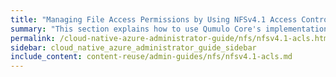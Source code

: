 ```yaml
---
title: "Managing File Access Permissions by Using NFSv4.1 Access Control Lists (ACLs)"
summary: "This section explains how to use Qumulo Core's implementation of NFSv4.1 with access control lists (ACLs) to manage access permissions for files."
permalink: /cloud-native-azure-administrator-guide/nfs/nfsv4.1-acls.html
sidebar: cloud_native_azure_administrator_guide_sidebar
include_content: content-reuse/admin-guides/nfs/nfsv4.1-acls.md
---
```


